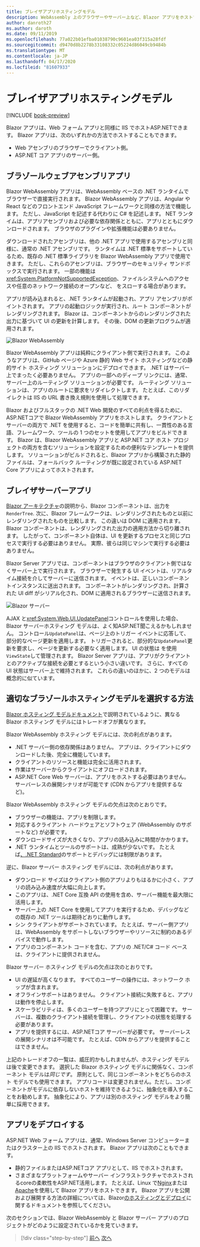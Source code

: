 ```yaml
---
title: ブレイザアプリホスティングモデル
description: WebAssembly 上のブラウザーやサーバー上など、Blazor アプリをホストするさまざまな方法について説明します。
author: danroth27
ms.author: daroth
ms.date: 09/11/2019
ms.openlocfilehash: 77a022b01efba01038790c9601ea03f315a28fdf
ms.sourcegitcommit: d9470d8b2278b33108332c05224d86049cb9484b
ms.translationtype: MT
ms.contentlocale: ja-JP
ms.lasthandoff: 04/17/2020
ms.locfileid: "81607933"
---
```

# <a name="blazor-app-hosting-models"></a>ブレイザアプリホスティングモデル

[!INCLUDE [book-preview](../../../includes/book-preview.md)]

Blazor アプリは、Web フォーム アプリと同様に IIS でホストASP.NETできます。 Blazor アプリは、次のいずれかの方法でホストすることもできます。

- Web アセンブリのブラウザーでクライアント側。
- ASP.NET コア アプリのサーバー側。

## <a name="blazor-webassembly-apps"></a>ブラゾールウェブアセンブリアプリ

Blazor WebAssembly アプリは、WebAssembly ベースの .NET ランタイムでブラウザーで直接実行されます。 Blazor WebAssembly アプリは、Angular や React などのフロントエンド JavaScript フレームワークと同様の方法で機能します。 ただし、JavaScript を記述する代わりに C# を記述します。 NET ランタイムは、アプリアセンブリおよび必要な依存関係とともに、アプリとともにダウンロードされます。 ブラウザのプラグインや拡張機能は必要ありません。

ダウンロードされたアセンブリは、他の .NET アプリで使用するアセンブリと同様に、通常の .NET アセンブリです。 ランタイムは .NET 標準をサポートしているため、既存の .NET 標準ライブラリを Blazor WebAssembly アプリで使用できます。 ただし、これらのアセンブリは、ブラウザーのセキュリティ サンドボックスで実行されます。 一部の機能は<xref:System.PlatformNotSupportedException>、ファイルシステムへのアクセスや任意のネットワーク接続のオープンなど、 をスローする場合があります。

アプリが読み込まれると、.NET ランタイムが起動され、アプリ アセンブリがポイントされます。 アプリの起動ロジックが実行され、ルート コンポーネントがレンダリングされます。 Blazor は、コンポーネントからのレンダリングされた出力に基づいて UI の更新を計算します。 その後、DOM の更新プログラムが適用されます。

![Blazor WebAssembly](media/hosting-models/blazor-webassembly.png)

Blazor WebAssembly アプリは純粋にクライアント側で実行されます。 このようなアプリは、GitHub ページや Azure 静的 Web サイト ホスティングなどの静的サイト ホスティング ソリューションにデプロイできます。 .NET はサーバー上でまったく必要ありません。 アプリの一部へのディープ リンクには、通常、サーバー上のルーティング ソリューションが必要です。 ルーティング ソリューションは、アプリのルートに要求をリダイレクトします。 たとえば、このリダイレクトは IIS の URL 書き換え規則を使用して処理できます。

Blazor およびフルスタックの .NET Web 開発のすべての利点を得るために、ASP.NETコアで Blazor WebAssembly アプリをホストします。 クライアントとサーバーの両方で .NET を使用すると、コードを簡単に共有し、一貫性のある言語、フレームワーク、ツールの 1 つのセットを使用してアプリをビルドできます。 Blazor は、Blazor WebAssembly アプリと ASP.NET コア ホスト プロジェクトの両方を含むソリューションを設定するための便利なテンプレートを提供します。 ソリューションがビルドされると、Blazor アプリから構築された静的ファイルは、フォールバック ルーティングが既に設定されている ASP.NET Core アプリによってホストされます。

## <a name="blazor-server-apps"></a>ブレイザサーバーアプリ

[Blazor アーキテクチャ](architecture-comparison.md#blazor)の説明から、Blazor コンポーネントは、出力を`RenderTree`. 次に、Blazor フレームワークは、レンダリングされたものと以前にレンダリングされたものを比較します。 この違いは DOM に適用されます。 Blazor コンポーネントは、レンダリングされた出力の適用方法から切り離されます。 したがって、コンポーネント自体は、UI を更新するプロセスと同じプロセスで実行する必要はありません。 実際、彼らは同じマシンで実行する必要はありません。

Blazor Server アプリでは、コンポーネントはブラウザのクライアント側ではなくサーバー上で実行されます。 ブラウザーで発生する UI イベントは、リアルタイム接続を介してサーバーに送信されます。 イベントは、正しいコンポーネントインスタンスに送出されます。 コンポーネントがレンダリングされ、計算された UI diff がシリアル化され、DOM に適用されるブラウザーに送信されます。

![Blazor サーバー](media/hosting-models/blazor-server.png)

AJAX と<xref:System.Web.UI.UpdatePanel>コントロールを使用した場合、Blazor サーバーホスティング モデルは、よく知ASP.NET聞こえるかもしれません。 コントロール`UpdatePanel`は、ページ上のトリガー イベントに応答して、部分的なページ更新を適用します。 トリガーされると、部分的な`UpdatePanel`更新を要求し、ページを更新する必要なく適用します。 UI の状態は を使用`ViewState`して管理されます。 Blazor Server アプリは、アプリがクライアントとのアクティブな接続を必要とするという小さい違いです。 さらに、すべての UI 状態はサーバー上で維持されます。 これらの違いのほかに、2 つのモデルは概念的に似ています。

## <a name="how-to-choose-the-right-blazor-hosting-model"></a>適切なブラゾールホスティングモデルを選択する方法

[Blazor ホスティング モデルドキュメント](/aspnet/core/blazor/hosting-models)で説明されているように、異なる Blazor ホスティング モデルにはトレードオフが異なります。

Blazor WebAssembly ホスティング モデルには、次の利点があります。

- .NET サーバー側の依存関係はありません。 アプリは、クライアントにダウンロードした後、完全に機能しています。
- クライアントのリソースと機能は完全に活用されます。
- 作業はサーバーからクライアントにオフロードされます。
- ASP.NET Core Web サーバーは、アプリをホストする必要はありません。 サーバーレスの展開シナリオが可能です (CDN からアプリを提供するなど)。

Blazor WebAssembly ホスティング モデルの欠点は次のとおりです。

- ブラウザーの機能は、アプリを制限します。
- 対応するクライアント ハードウェアとソフトウェア (WebAssembly のサポートなど) が必要です。
- ダウンロードサイズが大きくなり、アプリの読み込みに時間がかかります。
- .NET ランタイムとツールのサポートは、成熟が少ないです。 たとえば[、.NET Standard](../../standard/net-standard.md)のサポートとデバッグには制限があります。

逆に、Blazor サーバー ホスティング モデルには、次の利点があります。

- ダウンロード サイズはクライアント側のアプリよりもはるかに小さく、アプリの読み込み速度が大幅に向上します。
- このアプリは、.NET Core 互換 API の使用を含め、サーバー機能を最大限に活用します。
- サーバー上の .NET Core を使用してアプリを実行するため、デバッグなどの既存の .NET ツールは期待どおりに動作します。
- シン クライアントがサポートされています。 たとえば、サーバー側アプリは、WebAssembly をサポートしないブラウザーやリソースに制約のあるデバイスで動作します。
- アプリのコンポーネント コードを含む、アプリの .NET/C# コード ベースは、クライアントに提供されません。

Blazor サーバー ホスティング モデルの欠点は次のとおりです。

- UI の遅延が高くなります。 すべてのユーザーの操作には、ネットワーク ホップが含まれます。
- オフラインサポートはありません。 クライアント接続に失敗すると、アプリは動作を停止します。
- スケーラビリティは、多くのユーザーを持つアプリにとって困難です。 サーバーは、複数のクライアント接続を管理し、クライアントの状態を処理する必要があります。
- アプリを提供するには、ASP.NETコア サーバーが必要です。 サーバーレスの展開シナリオは不可能です。 たとえば、CDN からアプリを提供することはできません。

上記のトレードオフの一覧は、威圧的かもしれませんが、ホスティング モデルは後で変更できます。 選択した Blazor ホスティング モデルに関係なく、コンポーネント モデルは*同じです*。 原則として、同じコンポーネントをどちらのホスト モデルでも使用できます。 アプリコードは変更されません。ただし、コンポーネントがモデルに依存しないホストを維持できるように、抽象化を導入することをお勧めします。 抽象化により、アプリは別のホスティング モデルをより簡単に採用できます。

## <a name="deploy-your-app"></a>アプリをデプロイする

ASP.NET Web フォーム アプリは、通常、Windows Server コンピューターまたはクラスター上の IIS でホストされます。 Blazor アプリは次のこともできます。

- 静的ファイルまたはASP.NETコア アプリとして、IIS でホストされます。
- さまざまなプラットフォームやサーバー インフラストラクチャでホストされるcoreの柔軟性をASP.NET活用します。 たとえば、Linux で[Nginx](/aspnet/core/host-and-deploy/linux-nginx)または[Apache](/aspnet/core/host-and-deploy/linux-apache)を使用して Blazor アプリをホストできます。 Blazor アプリを公開および展開する方法の詳細については、Blazor[のホスティングとデプロイ](/aspnet/core/host-and-deploy/blazor/)に関するドキュメントを参照してください。

次のセクションでは、Blazor WebAssembly と Blazor サーバー アプリのプロジェクトがどのように設定されているかを見ていきます。

>[!div class="step-by-step"]
>[前へ](architecture-comparison.md)
>[次へ](project-structure.md)
